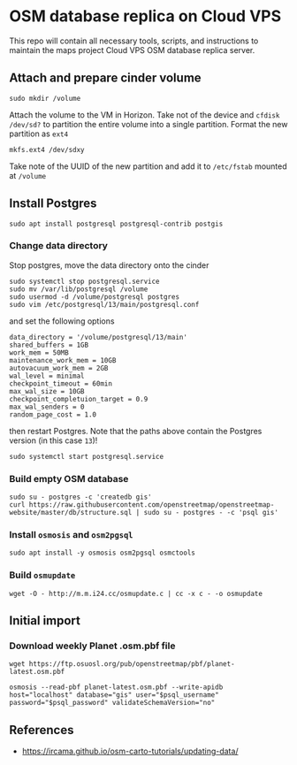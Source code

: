 # OSM database replica on Cloud VPS

This repo will contain all necessary tools, scripts, and instructions to maintain the maps project Cloud VPS OSM database replica server.

## Attach and prepare cinder volume

```
sudo mkdir /volume
```

Attach the volume to the VM in Horizon. Take not of the device and `cfdisk /dev/sd?` to partition the entire volume into a single partition.
Format the new partition as `ext4`

```
mkfs.ext4 /dev/sdxy
```

Take note of the UUID of the new partition and add it to `/etc/fstab` mounted at `/volume`

## Install Postgres

```
sudo apt install postgresql postgresql-contrib postgis
```

### Change data directory

Stop postgres, move the data directory onto the cinder

```
sudo systemctl stop postgresql.service
sudo mv /var/lib/postgresql /volume
sudo usermod -d /volume/postgresql postgres
sudo vim /etc/postgresql/13/main/postgresql.conf
```

and set the following options

```
data_directory = '/volume/postgresql/13/main'
shared_buffers = 1GB
work_mem = 50MB
maintenance_work_mem = 10GB
autovacuum_work_mem = 2GB
wal_level = minimal
checkpoint_timeout = 60min
max_wal_size = 10GB
checkpoint_completuion_target = 0.9
max_wal_senders = 0
random_page_cost = 1.0
```

then restart Postgres. Note that the paths above contain the Postgres version (in this case `13`)!

```
sudo systemctl start postgresql.service
```

### Build empty OSM database

```
sudo su - postgres -c 'createdb gis'
curl https://raw.githubusercontent.com/openstreetmap/openstreetmap-website/master/db/structure.sql | sudo su - postgres - -c 'psql gis'
```

### Install `osmosis` and `osm2pgsql`

```
sudo apt install -y osmosis osm2pgsql osmctools
```

### Build `osmupdate`

```
wget -O - http://m.m.i24.cc/osmupdate.c | cc -x c - -o osmupdate
```

## Initial import

### Download weekly Planet .osm.pbf file

```
wget https://ftp.osuosl.org/pub/openstreetmap/pbf/planet-latest.osm.pbf
```

```
osmosis --read-pbf planet-latest.osm.pbf --write-apidb host="localhost" database="gis" user="$psql_username" password="$psql_password" validateSchemaVersion="no"
```


## References

* https://ircama.github.io/osm-carto-tutorials/updating-data/
